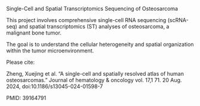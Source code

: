 Single-Cell and Spatial Transcriptomics Sequencing of Osteosarcoma 

This project involves comprehensive single-cell RNA sequencing (scRNA-seq) and spatial transcriptomics (ST) analyses of osteosarcoma, a malignant bone tumor. 

The goal is to understand the cellular heterogeneity and spatial organization within the tumor microenvironment.

Please cite:

Zheng, Xuejing et al. “A single-cell and spatially resolved atlas of human osteosarcomas.” Journal of hematology & oncology vol. 17,1 71. 20 Aug. 2024, doi:10.1186/s13045-024-01598-7
        
        
PMID: 39164791
        
        
